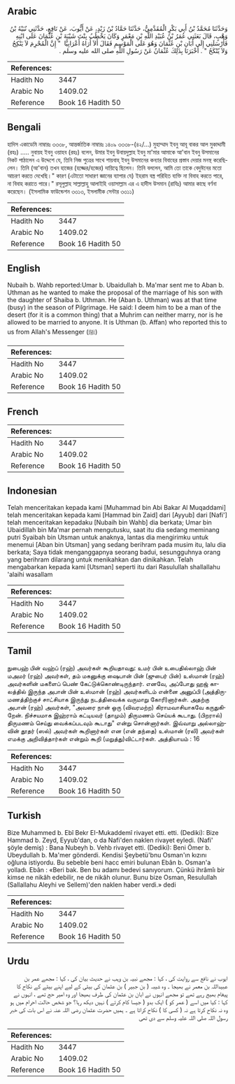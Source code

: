 ## Arabic


<div dir="rtl" lang="ar" style={{fontSize:'larger',backgroundColor:'#f8f9fa',padding:20}}>
وَحَدَّثَنَا مُحَمَّدُ بْنُ أَبِي بَكْرٍ الْمُقَدَّمِيُّ، حَدَّثَنَا حَمَّادُ بْنُ زَيْدٍ، عَنْ أَيُّوبَ، عَنْ نَافِعٍ، حَدَّثَنِي نُبَيْهُ بْنُ وَهْبٍ، قَالَ بَعَثَنِي عُمَرُ بْنُ عُبَيْدِ اللَّهِ بْنِ مَعْمَرٍ وَكَانَ يَخْطُبُ بِنْتَ شَيْبَةَ بْنِ عُثْمَانَ عَلَى ابْنِهِ فَأَرْسَلَنِي إِلَى أَبَانِ بْنِ عُثْمَانَ وَهُوَ عَلَى الْمَوْسِمِ فَقَالَ أَلاَ أُرَاهُ أَعْرَابِيًّا ‏ "‏ إِنَّ الْمُحْرِمَ لاَ يَنْكِحُ وَلاَ يُنْكَحُ ‏"‏ ‏.‏ أَخْبَرَنَا بِذَلِكَ عُثْمَانُ عَنْ رَسُولِ اللَّهِ صلى الله عليه وسلم ‏.‏
</div>
<div style={{backgroundColor:'#f8f9fa',padding:20, marginBottom: 10}}><table> <thead> <tr> <th>References:</th> <th></th> </tr> </thead> <tbody><tr><td>Hadith No</td><td>3447</td></tr><tr><td>Arabic No</td><td>1409.02</td></tr><tr><td>Reference</td><td>Book 16 Hadith 50</td></tr></tbody></table></div>

## Bengali


<div dir="ltr" lang="bn" style={{fontSize:'larger',backgroundColor:'#f8f9fa',padding:20}}>
হাদিস একাডেমি নাম্বারঃ ৩৩৩৮, আন্তর্জাতিক নাম্বারঃ ১৪০৯ ৩৩৩৮-(৪২/...) মুহাম্মাদ ইবনু আবূ বাকর আল মুকাদ্দামী (রহঃ) ..... নুবায়হ ইবনু ওয়াহব (রহঃ) বলেন, উমার ইবনু উবায়দুল্লাহ ইবনু মা'মার আমাকে আ'বান ইবনু উসমানের নিকট পাঠালেন এ উদ্দেশে যে, তিনি নিজ পুত্রের সাথে শায়বাহ্ ইবনু উসমানের কন্যার বিবাহের প্রস্তাব দেয়ার মনস্থ করেছিলেন। তিনি (আ'বান) তখন হাজের (হজ্জের/হজের) দায়িত্বে ছিলেন। তিনি বললেন, আমি তো তাকে বেদুঈনের মতো আচরণ করতে দেখেছি।" কারণ (এটাতো সাধারণ জ্ঞানের ব্যাপার যে) ইহরাম বস্ত্র পরিহিত ব্যক্তি না বিবাহ করতে পারে, না বিবাহ করাতে পারে।" রসূলুল্লাহ সাল্লাল্লাহু আলাইহি ওয়াসাল্লাম এর এ হাদীস উসমান (রাযিঃ) আমার কাছে বর্ণনা করেছেন। (ইসলামিক ফাউন্ডেশন ৩৩১৩, ইসলামীক সেন্টার ৩৩১১)
</div>
<div style={{backgroundColor:'#f8f9fa',padding:20, marginBottom: 10}}><table> <thead> <tr> <th>References:</th> <th></th> </tr> </thead> <tbody><tr><td>Hadith No</td><td>3447</td></tr><tr><td>Arabic No</td><td>1409.02</td></tr><tr><td>Reference</td><td>Book 16 Hadith 50</td></tr></tbody></table></div>

## English


<div dir="ltr" lang="en" style={{fontSize:'larger',backgroundColor:'#f8f9fa',padding:20}}>
Nubaih b. Wahb reported:Umar b. Ubaidullah b. Ma'mar sent me to Aban b. Uthman as he wanted to make the proposal of the marriage of his son with the daughter of Shaiba b. Uthman. He (Aban b. Uthman) was at that time (busy) in the season of Pilgrimage. He said: I deem him to be a man of the desert (for it is a common thing) that a Muhrim can neither marry, nor is he allowed to be married to anyone. It is Uthman (b. Affan) who reported this to us from Allah's Messenger (ﷺ)
</div>
<div style={{backgroundColor:'#f8f9fa',padding:20, marginBottom: 10}}><table> <thead> <tr> <th>References:</th> <th></th> </tr> </thead> <tbody><tr><td>Hadith No</td><td>3447</td></tr><tr><td>Arabic No</td><td>1409.02</td></tr><tr><td>Reference</td><td>Book 16 Hadith 50</td></tr></tbody></table></div>

## French


<div dir="ltr" lang="fr" style={{fontSize:'larger',backgroundColor:'#f8f9fa',padding:20}}>

</div>
<div style={{backgroundColor:'#f8f9fa',padding:20, marginBottom: 10}}><table> <thead> <tr> <th>References:</th> <th></th> </tr> </thead> <tbody><tr><td>Hadith No</td><td>3447</td></tr><tr><td>Arabic No</td><td>1409.02</td></tr><tr><td>Reference</td><td>Book 16 Hadith 50</td></tr></tbody></table></div>

## Indonesian


<div dir="ltr" lang="id" style={{fontSize:'larger',backgroundColor:'#f8f9fa',padding:20}}>
Telah menceritakan kepada kami [Muhammad bin Abi Bakar Al Muqaddami] telah menceritakan kepada kami [Hammad bin Zaid] dari [Ayyub] dari [Nafi'] telah menceritakan kepadaku [Nubaih bin Wahb] dia berkata; Umar bin Ubaidillah bin Ma'mar pernah mengutusku, saat itu dia sedang meminang putri Syaibah bin Utsman untuk anaknya, lantas dia mengirimku untuk menemui [Aban bin Utsman] yang sedang berihram pada musim itu, lalu dia berkata; Saya tidak menganggapnya seorang badui, sesungguhnya orang yang berihram dilarang untuk menikahkan dan dinikahkan. Telah mengabarkan kepada kami [Utsman] seperti itu dari Rasulullah shallallahu 'alaihi wasallam
</div>
<div style={{backgroundColor:'#f8f9fa',padding:20, marginBottom: 10}}><table> <thead> <tr> <th>References:</th> <th></th> </tr> </thead> <tbody><tr><td>Hadith No</td><td>3447</td></tr><tr><td>Arabic No</td><td>1409.02</td></tr><tr><td>Reference</td><td>Book 16 Hadith 50</td></tr></tbody></table></div>

## Tamil


<div dir="ltr" lang="ta" style={{fontSize:'larger',backgroundColor:'#f8f9fa',padding:20}}>
நுபைஹ் பின் வஹ்ப் (ரஹ்) அவர்கள் கூறியதாவது: உமர் பின் உபைதில்லாஹ் பின் மஅமர் (ரஹ்) அவர்கள், தம் மகனுக்கு ஷைபான் பின் (ஜுபைர் பின்) உஸ்மான் (ரஹ்) அவர்களின் மகளைப் பெண் கேட்டுக்கொண்டிருந்தார். எனவே, அப்போது ஹஜ் காலத்தில் இருந்த அபான் பின் உஸ்மான் (ரஹ்) அவர்களிடம் என்னை அனுப்பி (அத்திருமணத்திற்குச் சாட்சியாக இருந்து நடத்திவைக்க வருமாறு கோரி)னார்கள். அதற்கு அபான் (ரஹ்) அவர்கள், "அவரை நான் ஒரு (விவரமற்ற) கிராமவாசியாகவே கருதுகிறேன். நிச்சயமாக இஹ்ராம் கட்டியவர் (தாமும்) திருமணம் செய்யக் கூடாது. (பிறரால்) திருமணம் செய்து வைக்கப்படவும் கூடாது" என்று சொன்னார்கள். இவ்வாறு அல்லாஹ்வின் தூதர் (ஸல்) அவர்கள் கூறினார்கள் என (என் தந்தை) உஸ்மான் (ரலி) அவர்கள் எமக்கு அறிவித்தார்கள் என்றும் கூறி (மறுத்து)விட்டார்கள். அத்தியாயம் : 16
</div>
<div style={{backgroundColor:'#f8f9fa',padding:20, marginBottom: 10}}><table> <thead> <tr> <th>References:</th> <th></th> </tr> </thead> <tbody><tr><td>Hadith No</td><td>3447</td></tr><tr><td>Arabic No</td><td>1409.02</td></tr><tr><td>Reference</td><td>Book 16 Hadith 50</td></tr></tbody></table></div>

## Turkish


<div dir="ltr" lang="tr" style={{fontSize:'larger',backgroundColor:'#f8f9fa',padding:20}}>
Bize Muhammed b. Ebî Bekr EI-Mukaddemî rivayet etti. etti. (Dediki): Bize Hammad b. Zeyd, Eyyub'dan, o da Nafi'den naklen rivayet eyledi. (Nafi' şöyle demiş) : Bana Nubeyh b. Vehb rivayet etti. (Dediki): Beni Ömer b. Ubeydullah b. Ma'mer gönderdi. Kendisi Şeybetü'bnu Osman'ın kızını oğluna istiyordu. Bu sebeble beni hacc emiri bulunan Ebân b. Osman'a yolladı. Ebân : «Beri bak. Ben bu adamı bedevi sanıyorum. Çünkü ihrâmîı bir kimse ne nikâh edebilir, ne de nikâh olunur. Bunu bize Osman, Resulullah (Sallallahu Aleyhi ve Sellem)'den naklen haber verdi.» dedi
</div>
<div style={{backgroundColor:'#f8f9fa',padding:20, marginBottom: 10}}><table> <thead> <tr> <th>References:</th> <th></th> </tr> </thead> <tbody><tr><td>Hadith No</td><td>3447</td></tr><tr><td>Arabic No</td><td>1409.02</td></tr><tr><td>Reference</td><td>Book 16 Hadith 50</td></tr></tbody></table></div>

## Urdu


<div dir="rtl" lang="ur" style={{fontSize:'larger',backgroundColor:'#f8f9fa',padding:20}}>
ایوب نے نافع سے روایت کی ، کہا : مجھے نبیہ بن وہب نے حدیث بیان کی ، کہا : مجھے عمر بن عبیداللہ بن معمر نے بھیجا ۔ وہ شیبہ ( بن جبیر ) بن عثمان کی بیٹی کے لیے اپنے بیٹے کے نکاح کا پیغام بھیج رہے تھے تو مجھے انہوں نے ابان بن عثمان کی طرف بھیجا اور وہ امیر حج تھے ، انہوں نے کہا : کیا میں اسے ( عمر کو ) ایک بدو ( جیسا کام کرتے ) نہیں دیکھ رہا؟ جو شخص حالت احرام میں ہو وہ نہ نکاح کرتا ہے نہ ( کسی کا ) نکاح کراتا ہے ۔ ہمیں حضرت عثمان رضی اللہ عنہ نے اس بات کی خبر رسول اللہ صلی اللہ علیہ وسلم سے دی تھی
</div>
<div style={{backgroundColor:'#f8f9fa',padding:20, marginBottom: 10}}><table> <thead> <tr> <th>References:</th> <th></th> </tr> </thead> <tbody><tr><td>Hadith No</td><td>3447</td></tr><tr><td>Arabic No</td><td>1409.02</td></tr><tr><td>Reference</td><td>Book 16 Hadith 50</td></tr></tbody></table></div>